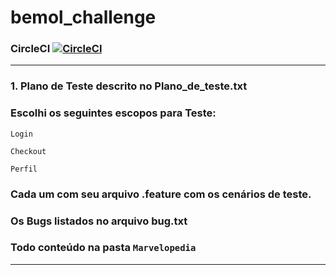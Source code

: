 # bemol_challenge
### CircleCI [![CircleCI](https://dl.circleci.com/status-badge/img/gh/DarlingL/bemol_challenge/tree/main.svg?style=svg)](https://dl.circleci.com/status-badge/redirect/gh/DarlingL/bemol_challenge/tree/main)

__________________________________________

 ### 1. Plano de Teste descrito no Plano_de_teste.txt
 

 ### Escolhi os seguintes escopos para Teste:

 ``` 
 Login

 Checkout
 
 Perfil
 ```

 ### Cada um com seu arquivo .feature com os cenários de teste.
 ### Os Bugs listados no arquivo bug.txt
 ### Todo conteúdo na pasta  `Marvelopedia` 
 ______________________________________
